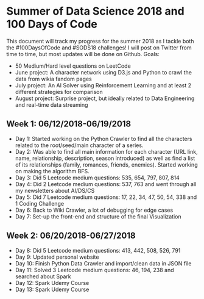 # Summer of Data Science 2018 and 100 Days of Code

This document will track my progress for the summer 2018 as I tackle both the #100DaysOfCode and #SODS18 challenges! I will post on Twitter from time to time, but most updates will be done on Github.
Goals:
- 50 Medium/Hard level questions on LeetCode
- June project: A character network using D3.js and Python to crawl the data from wikia fandom pages
- July project: An AI Solver using Reinforcement Learning and at least 2 different strategies for comparison
- August project: Surprise project, but ideally related to Data Engineering and real-time data streaming

## Week 1: 06/12/2018-06/19/2018
- Day 1: Started working on the Python Crawler to find all the characters related to the root/seed/main character of a series.
- Day 2: Was able to find all main information for each character (URL link, name, relationship, description, season introduced) as well as find a list of its relationships (family, romances, friends, enemies). Started working on making the algorithm BFS.
- Day 3: Did 5 Leetcode medium questions: 535, 654, 797, 807, 814
- Day 4: Did 2 Leetcode medium questions: 537, 763 and went through all my newsletters about AI/DS/CS
- Day 5: Did 7 Leetcode medium questions: 17, 22, 34, 47, 50, 54, 338 and 1 Coding Challenge
- Day 6: Back to Wiki Crawler, a lot of debugging for edge cases
- Day 7: Set-up the front-end and structure of the final Visualization

## Week 2: 06/20/2018-06/27/2018
- Day 8: Did 5 Leetcode medium questions: 413, 442, 508, 526, 791
- Day 9: Updated personal website
- Day 10: Finish Python Data Crawler and import/clean data in JSON file
- Day 11: Solved 3 Leetcode medium questions: 46, 194, 238 and searched about Spark
- Day 12: Spark Udemy Course
- Day 13: Spark Udemy Course
